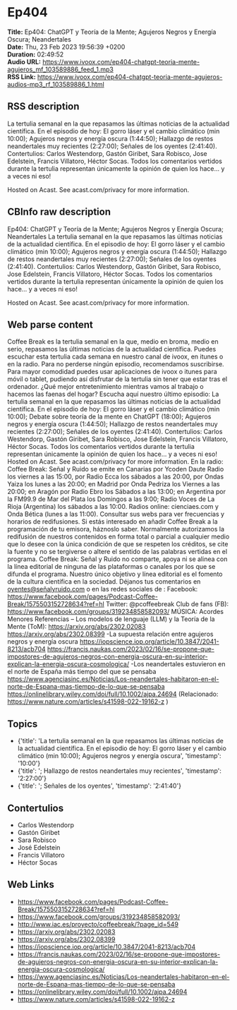 # Ep404  
**Title:** Ep404: ChatGPT y Teoría de la Mente; Agujeros Negros y Energía Oscura; Neandertales  
**Date:** Thu, 23 Feb 2023 19:56:39 +0200  
**Duration:** 02:49:52  
**Audio URL:** https://www.ivoox.com/ep404-chatgpt-teoria-mente-agujeros_mf_103589886_feed_1.mp3  
**RSS Link:** https://www.ivoox.com/ep404-chatgpt-teoria-mente-agujeros-audios-mp3_rf_103589886_1.html  

## RSS description
La tertulia semanal en la que repasamos las últimas noticias de la actualidad científica. En el episodio de hoy: El gorro láser y el cambio climático (min 10:00); Agujeros negros y energía oscura (1:44:50); Hallazgo de restos neandertales muy recientes (2:27:00); Señales de los oyentes (2:41:40). Contertulios:  Carlos Westendorp, Gastón Giribet, Sara Robisco, Jose Edelstein, Francis Villatoro, Héctor Socas. Todos los comentarios vertidos durante la tertulia representan únicamente la opinión de quien los hace... y a veces ni eso!




 Hosted on Acast. See acast.com/privacy for more information.

## CBInfo raw description
Ep404: ChatGPT y Teoría de la Mente; Agujeros Negros y Energía Oscura; Neandertales
La tertulia semanal en la que repasamos las últimas noticias de la actualidad científica. En el episodio de hoy: El gorro láser y el cambio climático (min 10:00); Agujeros negros y energía oscura (1:44:50); Hallazgo de restos neandertales muy recientes (2:27:00); Señales de los oyentes (2:41:40). Contertulios:  Carlos Westendorp, Gastón Giribet, Sara Robisco, Jose Edelstein, Francis Villatoro, Héctor Socas. Todos los comentarios vertidos durante la tertulia representan únicamente la opinión de quien los hace... y a veces ni eso!









 Hosted on Acast. See acast.com/privacy for more information.




## Web parse content
Coffee Break es la tertulia semanal en la que, medio en broma, medio en serio, repasamos las últimas noticias de la actualidad científica. Puedes escuchar esta tertulia cada semana en nuestro canal de ivoox, en itunes o en la radio. Para no perderse ningún episodio, recomendamos suscribirse. Para mayor comodidad puedes usar aplicaciones de ivoox o itunes para móvil o tablet, pudiendo así disfrutar de la tertulia sin tener que estar tras el ordenador. ¿Qué mejor entretenimiento mientras vamos al trabajo o hacemos las faenas del hogar? Escucha aquí nuestro último episodio: La tertulia semanal en la que repasamos las últimas noticias de la actualidad científica. En el episodio de hoy: El gorro láser y el cambio climático (min 10:00); Debate sobre teoría de la mente en ChatGPT (18:00); Agujeros negros y energía oscura (1:44:50); Hallazgo de restos neandertales muy recientes (2:27:00); Señales de los oyentes (2:41:40). Contertulios: Carlos Westendorp, Gastón Giribet, Sara Robisco, Jose Edelstein, Francis Villatoro, Héctor Socas. Todos los comentarios vertidos durante la tertulia representan únicamente la opinión de quien los hace… y a veces ni eso! Hosted on Acast. See acast.com/privacy for more information. En la radio: Coffee Break: Señal y Ruido se emite en Canarias por Ycoden Daute Radio los viernes a las 15:00, por Radio Ecca los sábados a las 20:00, por Ondas Yaiza los lunes a las 20:00; en Madrid por Onda Pedriza los Viernes a las 20:00; en Aragón por Radio Ebro los Sábados a las 13:00; en Argentina por la FM99.9 de Mar del Plata los Domingos a las 9:00; Radio Voces de La Rioja (Argentina) los sábados a las 10:00. Radios online: cienciaes.com y Onda Bética (lunes a las 11:00). Consultar sus webs para ver frecuencias y horarios de redifusiones. Si estás interesado en añadir Coffee Break a la programación de tu emisora, háznoslo saber. Normalmente autorizamos la redifusión de nuestros contenidos en forma total o parcial a cualquier medio que lo desee con la única condición de que se respeten los créditos, se cite la fuente y no se tergiverse o altere el sentido de las palabras vertidas en el programa. Coffee Break: Señal y Ruido no comparte, apoya ni se alinea con la línea editorial de ninguna de las plataformas o canales por los que se difunda el programa. Nuestro único objetivo y línea editorial es el fomento de la cultura científica en la sociedad. Déjanos tus comentarios en oyentes@señalyruido.com o en las redes sociales de : Facebook: https://www.facebook.com/pages/Podcast-Coffee-Break/1575503152728634?ref=hl Twitter: @pcoffeebreak Club de fans (FB): https://www.facebook.com/groups/319234858582093/ MÚSICA: Acordes Menores Referencias – Los modelos de lenguaje (LLM) y la Teoría de la Mente (ToM): https://arxiv.org/abs/2302.02083 https://arxiv.org/abs/2302.08399 -La supuesta relación entre agujeros negros y energía oscura https://iopscience.iop.org/article/10.3847/2041-8213/acb704 https://francis.naukas.com/2023/02/16/se-propone-que-impostores-de-agujeros-negros-con-energia-oscura-en-su-interior-explican-la-energia-oscura-cosmologica/ -Los neandertales estuvieron en el norte de España más tiempo del que se pensaba https://www.agenciasinc.es/Noticias/Los-neandertales-habitaron-en-el-norte-de-Espana-mas-tiempo-de-lo-que-se-pensaba https://onlinelibrary.wiley.com/doi/full/10.1002/ajpa.24694 (Relacionado: https://www.nature.com/articles/s41598-022-19162-z )

## Topics
- {'title': 'La tertulia semanal en la que repasamos las últimas noticias de la actualidad científica. En el episodio de hoy: El gorro láser y el cambio climático (min 10:00); Agujeros negros y energía oscura', 'timestamp': '10:00'}
- {'title': '; Hallazgo de restos neandertales muy recientes', 'timestamp': '2:27:00'}
- {'title': '; Señales de los oyentes', 'timestamp': '2:41:40'}
## Contertulios
- Carlos Westendorp
- Gastón Giribet
- Sara Robisco
- José Edelstein
- Francis Villatoro
- Héctor Socas
## Web Links
- https://www.facebook.com/pages/Podcast-Coffee-Break/1575503152728634?ref=hl
- https://www.facebook.com/groups/319234858582093/
- http://www.iac.es/proyecto/coffeebreak/?page_id=549
- https://arxiv.org/abs/2302.02083
- https://arxiv.org/abs/2302.08399
- https://iopscience.iop.org/article/10.3847/2041-8213/acb704
- https://francis.naukas.com/2023/02/16/se-propone-que-impostores-de-agujeros-negros-con-energia-oscura-en-su-interior-explican-la-energia-oscura-cosmologica/
- https://www.agenciasinc.es/Noticias/Los-neandertales-habitaron-en-el-norte-de-Espana-mas-tiempo-de-lo-que-se-pensaba
- https://onlinelibrary.wiley.com/doi/full/10.1002/ajpa.24694
- https://www.nature.com/articles/s41598-022-19162-z